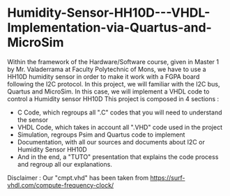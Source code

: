 # Humidity-Sensor-HH10D---VHDL-Implementation-via-Quartus-and-MicroSim
Within the framework of the Hardware/Software course, given in Master 1 by Mr. Valaderrama at Faculty Polytechnic of Mons, we have to use a HH10D humidity sensor in order to make it work with a FGPA board following the I2C protocol. 
In this project, we will familiar with the I2C bus, Quartus and MicroSim. In this case, we will implement a VHDL code to control a Humidity sensor HH10D
This project is composed in 4 sections : 
- C Code, which regroups all ".C" codes that you will need to understand the sensor 
- VHDL Code, which takes in account all ".VHD" code used in the project 
- Simulation, regroups Psim and Quartus code to implement
- Documentation, with all our sources and documents about I2C or Humidity Sensor HH10D
- And in the end, a "TUTO" presentation that explains the code process and regroup all our explanations.

Disclaimer :
Our "cmpt.vhd" has been taken from https://surf-vhdl.com/compute-frequency-clock/
